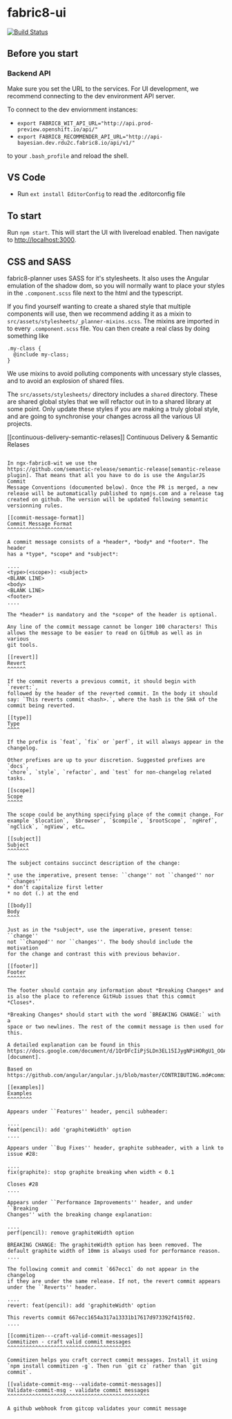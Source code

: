 # fabric8-ui

[![Build Status](https://ci.centos.org/buildStatus/icon?job=devtools-fabric8-ui-build-master)](https://ci.centos.org/job/devtools-fabric8-ui-build-master)

## Before you start

### Backend API

Make sure you set the URL to the services. For UI development, we recommend connecting to the dev environment API server. 

To connect to the dev enviornment instances: 
* `export FABRIC8_WIT_API_URL="http://api.prod-preview.openshift.io/api/"`
* `export FABRIC8_RECOMMENDER_API_URL="http://api-bayesian.dev.rdu2c.fabric8.io/api/v1/"`

to your `.bash_profile` and reload the shell.

## VS Code

* Run `ext install EditorConfig` to read the .editorconfig file

## To start

Run `npm start`. This will start the UI with livereload enabled. Then navigate to <http://localhost:3000>.

## CSS and SASS

fabric8-planner uses SASS for it's stylesheets. It also uses the Angular emulation
of the shadow dom, so you will normally want to place your styles in the
`.component.scss` file next to the html and the typescript.

If you find yourself wanting to create a shared style that multiple components will
use, then we recommend adding it as a mixin to
`src/assets/stylesheets/_planner-mixins.scss`. The mixins are imported in to every
`.component.scss` file. You can then create a real class by doing something like

    .my-class {
      @include my-class;
    }

We use mixins to avoid polluting components with uncessary style classes, and to avoid
an explosion of shared files.

The `src/assets/stylesheets/` directory includes a `shared` directory. These are
shared global styles that we will refactor out in to a shared library at some point.
Only update these styles if you are making a truly global style, and are going to
synchronise your changes across all the various UI projects.

[[continuous-delivery-semantic-relases]]
Continuous Delivery & Semantic Relases
~~~~~~~~~~~~~~~~~~~~~~~~~~~~~~~~~~~~~~

In ngx-fabric8-wit we use the
https://github.com/semantic-release/semantic-release[semantic-release
plugin]. That means that all you have to do is use the AngularJS Commit
Message Conventions (documented below). Once the PR is merged, a new
release will be automatically published to npmjs.com and a release tag
created on github. The version will be updated following semantic
versionning rules.

[[commit-message-format]]
Commit Message Format
^^^^^^^^^^^^^^^^^^^^^

A commit message consists of a *header*, *body* and *footer*. The header
has a *type*, *scope* and *subject*:

....
<type>(<scope>): <subject>
<BLANK LINE>
<body>
<BLANK LINE>
<footer>
....

The *header* is mandatory and the *scope* of the header is optional.

Any line of the commit message cannot be longer 100 characters! This
allows the message to be easier to read on GitHub as well as in various
git tools.

[[revert]]
Revert
^^^^^^

If the commit reverts a previous commit, it should begin with `revert:`,
followed by the header of the reverted commit. In the body it should
say: `This reverts commit <hash>.`, where the hash is the SHA of the
commit being reverted.

[[type]]
Type
^^^^

If the prefix is `feat`, `fix` or `perf`, it will always appear in the
changelog.

Other prefixes are up to your discretion. Suggested prefixes are `docs`,
`chore`, `style`, `refactor`, and `test` for non-changelog related
tasks.

[[scope]]
Scope
^^^^^

The scope could be anything specifying place of the commit change. For
example `$location`, `$browser`, `$compile`, `$rootScope`, `ngHref`,
`ngClick`, `ngView`, etc…

[[subject]]
Subject
^^^^^^^

The subject contains succinct description of the change:

* use the imperative, present tense: ``change'' not ``changed'' nor
``changes''
* don’t capitalize first letter
* no dot (.) at the end

[[body]]
Body
^^^^

Just as in the *subject*, use the imperative, present tense: ``change''
not ``changed'' nor ``changes''. The body should include the motivation
for the change and contrast this with previous behavior.

[[footer]]
Footer
^^^^^^

The footer should contain any information about *Breaking Changes* and
is also the place to reference GitHub issues that this commit *Closes*.

*Breaking Changes* should start with the word `BREAKING CHANGE:` with a
space or two newlines. The rest of the commit message is then used for
this.

A detailed explanation can be found in this
https://docs.google.com/document/d/1QrDFcIiPjSLDn3EL15IJygNPiHORgU1_OOAqWjiDU5Y/edit#[document].

Based on
https://github.com/angular/angular.js/blob/master/CONTRIBUTING.md#commit

[[examples]]
Examples
^^^^^^^^

Appears under ``Features'' header, pencil subheader:

....
feat(pencil): add 'graphiteWidth' option
....

Appears under ``Bug Fixes'' header, graphite subheader, with a link to
issue #28:

....
fix(graphite): stop graphite breaking when width < 0.1

Closes #28
....

Appears under ``Performance Improvements'' header, and under ``Breaking
Changes'' with the breaking change explanation:

....
perf(pencil): remove graphiteWidth option

BREAKING CHANGE: The graphiteWidth option has been removed. The default graphite width of 10mm is always used for performance reason.
....

The following commit and commit `667ecc1` do not appear in the changelog
if they are under the same release. If not, the revert commit appears
under the ``Reverts'' header.

....
revert: feat(pencil): add 'graphiteWidth' option

This reverts commit 667ecc1654a317a13331b17617d973392f415f02.
....

[[commitizen---craft-valid-commit-messages]]
Commitizen - craft valid commit messages
^^^^^^^^^^^^^^^^^^^^^^^^^^^^^^^^^^^^^^^^

Commitizen helps you craft correct commit messages. Install it using
`npm install commitizen -g`. Then run `git cz` rather than `git commit`.

[[validate-commit-msg---validate-commit-messages]]
Validate-commit-msg - validate commit messages
^^^^^^^^^^^^^^^^^^^^^^^^^^^^^^^^^^^^^^^^^^^^^^

A github webhook from gitcop validates your commit message
